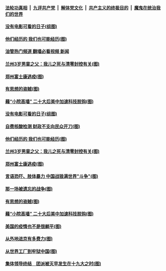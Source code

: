 ####  [法轮功真相](../../../../basic/blob/master/README.md?t=11050101) &nbsp;|&nbsp; [九评共产党](../../../../9ping.md/blob/master/README.md?t=11050101) &nbsp;|&nbsp; [解体党文化](../../../../jtdwh.md/blob/master/README.md?t=11050101)  &nbsp;|&nbsp; [共产主义的终极目的](../../../../gczydzjmd.md/blob/master/README.md?t=11050101) &nbsp;|&nbsp; [魔鬼在统治我们的世界](../../../../mgztzwmdsj.md/blob/master/README.md?t=11050101) 

#### [没有电影可看的日子(组图)](../pages/p4/1020892.md?t=11050101) 

#### [他们经历的 我们也可能经历(图)](../pages/p4/1020832.md?t=11050101) 

#### [油管热门频道 翻墙必看视频 新闻](http://129.146.143.75:81/youtube.html?11050101)

#### [兰州3岁男童之父：我儿之死与清零封控有关(图)](../pages/p4/1020835.md?t=11050101) 

#### [郑州富士康逃疫(图)](../pages/p4/1020833.md?t=11050101) 

#### [有思想的盗贼(图)](../pages/p4/1020760.md?t=11050101) 

#### [藉“小院高墙” 二十大后美中加速科技脱钩(图)](../pages/p4/1020758.md?t=11050101) 

#### [没有电影可看的日子(组图)](../pages/p4/1020892.md?t=11050101) 



#### [自费核酸检测 财政不支向民众开刀(图)](../pages/p4/1020839.md?t=11050101) 

#### [他们经历的 我们也可能经历(图)](../pages/p4/1020832.md?t=11050101) 

#### [兰州3岁男童之父：我儿之死与清零封控有关(图)](../pages/p4/1020835.md?t=11050101) 

#### [郑州富士康逃疫(图)](../pages/p4/1020833.md?t=11050101) 


#### [言语恐吓、肢体暴力 中国战狼满世界"斗争"(图)](../pages/p4/1020763.md?t=11050101) 

#### [那一场被遗忘的战争(图)](../pages/p4/1020761.md?t=11050101) 

#### [有思想的盗贼(图)](../pages/p4/1020760.md?t=11050101) 

#### [藉“小院高墙” 二十大后美中加速科技脱钩(图)](../pages/p4/1020758.md?t=11050101) 




#### [美国的疫情也不是很躺平(图)](../pages/p4/1020683.md?t=11050101) 

#### [从外地进京有多费力(图)](../pages/p4/1020680.md?t=11050101) 

#### [从世界工厂到牢狱中国(图)](../pages/p4/1020679.md?t=11050101) 

#### [集体领导终结　团派被灭早发生在十九大之时(图)](../pages/p4/1020678.md?t=11050101) 


<img src='http://gfw-breaker.win/goodnews/indexes/p4.md' width='0px' height='0px'/>
